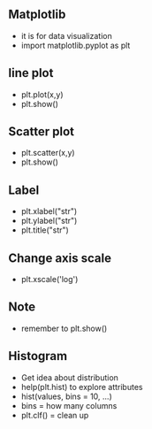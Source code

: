 ## Matplotlib
* it is for data visualization
* import matplotlib.pyplot as plt

## line plot
* plt.plot(x,y)
* plt.show()

## Scatter plot
* plt.scatter(x,y)
* plt.show()

## Label
* plt.xlabel("str")
* plt.ylabel("str")
* plt.title("str")

## Change axis scale
* plt.xscale('log')


## Note
* remember to plt.show()


## Histogram
* Get idea about distribution
* help(plt.hist) to explore attributes
* hist(values, bins = 10, ...)
* bins = how many columns
* plt.clf() = clean up
